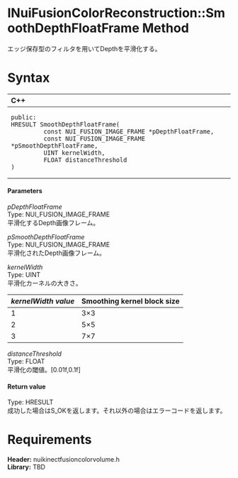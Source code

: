 INuiFusionColorReconstruction::SmoothDepthFloatFrame Method  
===========================================================  

エッジ保存型のフィルタを用いてDepthを平滑化する。 <span id="syntaxSection"></span>

Syntax  
======  

<table>
<colgroup>
<col width="100%" />
</colgroup>
<thead>
<tr class="header">
<th align="left">C++</th>
</tr>
</thead>
<tbody>
<tr class="odd">
<td align="left"><pre><code>public:  
HRESULT SmoothDepthFloatFrame(  
         const NUI_FUSION_IMAGE_FRAME *pDepthFloatFrame,  
         const NUI_FUSION_IMAGE_FRAME *pSmoothDepthFloatFrame,  
         UINT kernelWidth,  
         FLOAT distanceThreshold  
)</code></pre></td>
</tr>
</tbody>
</table>

<span id="ID4EG"></span>
#### Parameters  

*pDepthFloatFrame*    
Type: NUI\_FUSION\_IMAGE\_FRAME  
平滑化するDepth画像フレーム。  

*pSmoothDepthFloatFrame*    
Type: NUI\_FUSION\_IMAGE\_FRAME  
平滑化されたDepth画像フレーム。  

*kernelWidth*    
Type: UINT  
平滑化カーネルの大きさ。  

| *kernelWidth value* | Smoothing kernel block size |
|---------------------|-----------------------------|
| 1                   | 3×3                         |
| 2                   | 5×5                         |
| 3                   | 7×7                         |

*distanceThreshold*    
Type: FLOAT  
平滑化の閾値。[0.01f,0.1f]  

<span id="ID4EP"></span>
#### Return value  

Type: HRESULT  
成功した場合はS\_OKを返します。それ以外の場合はエラーコードを返します。  

<span id="requirements"></span>

Requirements  
============  

**Header:** nuikinectfusioncolorvolume.h  
**Library:** TBD  



<!--Please do not edit the data in the comment block below.-->
<!--
TOCTitle : SmoothDepthFloatFrame Method
RLTitle : INuiFusionColorReconstruction::SmoothDepthFloatFrame Method
KeywordK : SmoothDepthFloatFrame method
KeywordK : INuiFusionColorReconstruction::SmoothDepthFloatFrame method
KeywordF : INuiFusionColorReconstruction::SmoothDepthFloatFrame
KeywordF : SmoothDepthFloatFrame
KeywordF : Microsoft.Kinect.nuikinectfusioncolorvolume.INuiFusionColorReconstruction.SmoothDepthFloatFrame(NUI_FUSION_IMAGE_FRAME,NUI_FUSION_IMAGE_FRAME,UINT,FLOAT)
KeywordA : M:Microsoft.Kinect.nuikinectfusioncolorvolume.INuiFusionColorReconstruction.SmoothDepthFloatFrame(NUI_FUSION_IMAGE_FRAME,NUI_FUSION_IMAGE_FRAME,UINT,FLOAT)
AssetID : M:Microsoft.Kinect.nuikinectfusioncolorvolume.INuiFusionColorReconstruction.SmoothDepthFloatFrame(NUI_FUSION_IMAGE_FRAME,NUI_FUSION_IMAGE_FRAME,UINT,FLOAT)
Locale : en-us
CommunityContent : 1
APIType : Managed
APILocation : 
APIName : Microsoft.Kinect.nuikinectfusioncolorvolume.INuiFusionColorReconstruction::SmoothDepthFloatFrame
TargetOS : Windows
TopicType : kbSyntax
DevLang : C++
DocSet : K4Wv2
ProjType : K4Wv2Proj
Technology : Kinect for Windows
Product : Kinect for Windows SDK v2
productversion : 20
-->
